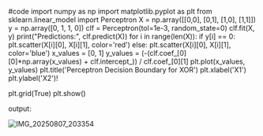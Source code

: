 #code
import numpy as np
import matplotlib.pyplot as plt
from sklearn.linear_model import Perceptron
X = np.array([[0,0], [0,1], [1,0], [1,1]])
y = np.array([0, 1, 1, 0])
clf = Perceptron(tol=1e-3, random_state=0)
clf.fit(X, y)
print("Predictions:", clf.predict(X))
for i in range(len(X)):
    if y[i] == 0:
        plt.scatter(X[i][0], X[i][1], color='red')
    else:
 plt.scatter(X[i][0], X[i][1], color='blue')
x_values = [0, 1]
y_values = (-(clf.coef_[0][0]*np.array(x_values) + clf.intercept_)) / clf.coef_[0][1]
plt.plot(x_values, y_values)
plt.title('Perceptron Decision Boundary for XOR')
plt.xlabel('X1')
plt.ylabel('X2')!

plt.grid(True)
plt.show()

output:

![IMG_20250807_203354](https://github.com/user-attachments/assets/3e373be2-c62a-4080-966a-cdb22246b18a)
